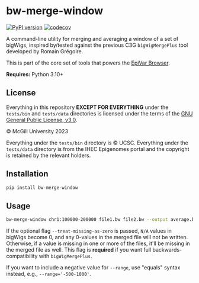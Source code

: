 # bw-merge-window

[![PyPI version](https://badge.fury.io/py/bw-merge-window.svg)](https://badge.fury.io/py/bw-merge-window)
[![codecov](https://codecov.io/gh/c3g/bw-merge-window/graph/badge.svg?token=HU9UTAASQG)](https://codecov.io/gh/c3g/bw-merge-window)

A command-line utility for merging and averaging a window of a set of bigWigs, inspired by/tested against the previous 
C3G `bigWigMergePlus` tool developed by Romain Grégoire.

This is part of the core set of tools that powers the [EpiVar Browser](https://github.com/c3g/epivar-browser).

**Requires:** Python 3.10+


## License

Everything in this repository **EXCEPT FOR EVERYTHING** under the `tests/bin` and `tests/data` directories is licensed 
under the terms of the [GNU General Public License, v3.0](./LICENSE). 

&copy; McGill University 2023

Everything under the `tests/bin` directory is &copy; UCSC. Everything under the `tests/data` directory is from the
IHEC Epigenomes portal and the copyright is retained by the relevant holders.


## Installation

```bash
pip install bw-merge-window
```


## Usage

```bash
bw-merge-window chr1:100000-200000 file1.bw file2.bw --output average.bw [--range 0-1000] [--treat-missing-as-zero]
```

If the optional flag `--treat-missing-as-zero` is passed, `N/A` values in bigWigs become 0, and any 0-values in the
merged file will not be written. Otherwise, if a value is missing in one or more of the files, it'll be missing in the
merged file as well. This flag is **required** if you want full backwards-compatibility with `bigWigMergePlus`.

If you want to include a negative value for `--range`, use "equals" syntax instead, e.g., `--range='-500-1000'`.

